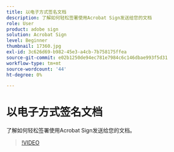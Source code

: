 ```yaml
---
title: 以电子方式签名文档
description: 了解如何轻松签署使用Acrobat Sign发送给您的文档
role: User
product: adobe sign
solution: Acrobat Sign
level: Beginner
thumbnail: 17360.jpg
exl-id: 3c626d69-b982-45e3-a4cb-7b758175ffea
source-git-commit: e02b1250de94ec781e7984c6c146dbae993f5d31
workflow-type: tm+mt
source-wordcount: '44'
ht-degree: 0%

---
```


# 以电子方式签名文档

了解如何轻松签署使用Acrobat Sign发送给您的文档。

>[!VIDEO](https://video.tv.adobe.com/v/17360?hidetitle=true)
